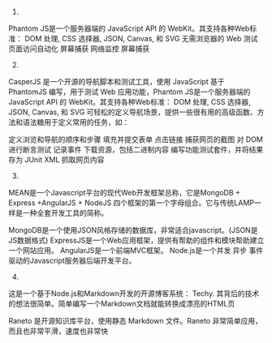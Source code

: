 1.
Phantom JS是一个服务器端的 JavaScript API 的 WebKit。其支持各种Web标准： DOM 处理, CSS 选择器, JSON, Canvas, 和 SVG
无需浏览器的 Web 测试
页面访问自动化
屏幕捕获
网络监控
屏幕捕获

2.
CasperJS 是一个开源的导航脚本和测试工具，使用 JavaScript 基于 PhantomJS 编写，用于测试 Web 应用功能，Phantom JS是一个服务器端的 JavaScript API 的 WebKit。其支持各种Web标准： DOM 处理, CSS 选择器, JSON, Canvas, 和 SVG
可轻松的定义导航场景，提供一些很有用的高级函数、方法和语法糖用于定义常用的任务，如：

定义浏览和导航的顺序和步骤
填充并提交表单
点击链接
捕获网页的截图
对 DOM 进行断言测试
记录事件
下载资源，包括二进制内容
编写功能测试套件，并将结果存为 JUnit XML
抓取网页内容

3.
MEAN是一个Javascript平台的现代Web开发框架总称，它是MongoDB + Express +AngularJS + NodeJS 四个框架的第一个字母组合。它与传统LAMP一样是一种全套开发工具的简称。

MongoDB是一个使用JSON风格存储的数据库，非常适合javascript。(JSON是JS数据格式)
ExpressJS是一个Web应用框架，提供有帮助的组件和模块帮助建立一个网站应用。
AngularJS是一个前端MVC框架。
Node.js是一个并发 异步 事件驱动的Javascript服务器后端开发平台。

4. 
这是一个基于Node.js和Markdown开发的开源博客系统： Techy. 其背后的技术的想法很简单。简单编写一个Markdown文档就能转换成漂亮的HTML页

Raneto 是开源知识库平台，使用静态 Markdown 文件。Raneto 非常简单应用，而且也非常平滑，速度也非常快
